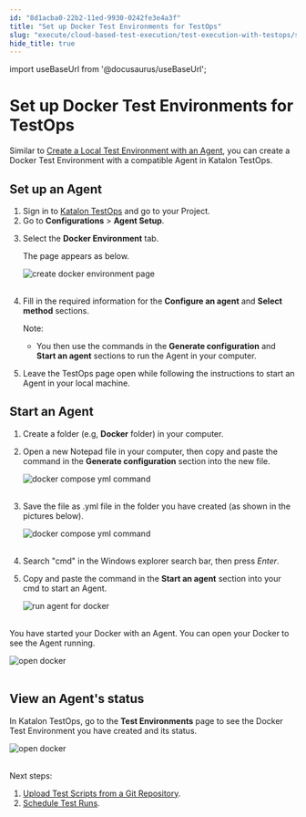 ```yaml
---
id: "8d1acba0-22b2-11ed-9930-0242fe3e4a3f"
title: "Set up Docker Test Environments for TestOps"
slug: "execute/cloud-based-test-execution/test-execution-with-testops/set-up-docker-test-environments-for-testops"
hide_title: true
---
```

import useBaseUrl from '@docusaurus/useBaseUrl';


# <a id="id" class="anchor_top_offset"/><a id="ariaid-title1" class="anchor_top_offset"/>Set up Docker Test Environments for TestOps

<p xmlns="http://www.w3.org/1999/xhtml" className="p">Similar to <a className="xref" href="/docs/execute/cloud-based-test-execution/test-execution-with-testops/local-test-environments/create-a-local-test-environment-with-an-agent">Create     a Local Test Environment with an Agent</a>, you can create a Docker   Test Environment with a compatible Agent in Katalon TestOps.</p> 

## <a id="id_1" class="anchor_top_offset"/>Set up an Agent

<ol xmlns="http://www.w3.org/1999/xhtml" className="ol"><li className="li">Sign in to <a className="xref j-external-link" href="https://testops.katalon.io/login" target="_blank">Katalon TestOps</a> and go to your Project.</li><li className="li">Go to <strong className="ph b">Configurations</strong> &gt; <strong className="ph b">Agent Setup</strong>.</li><li className="li">     <p className="p">Select the <strong className="ph b">Docker Environment</strong> tab.</p>     <p className="p">The page appears as below.</p>     <p className="p"> <img className="image" src={useBaseUrl("https://github.com/katalon-studio/docs-images/raw/master/katalon-analytics/docs/testops-revamp-aug-docker/create-agent-for-docker-environment-page-2.png")} alt="create docker environment page" /><br /><br />     </p>   </li><li className="li">     <p className="p">Fill in the required information for the <strong className="ph b">Configure an agent</strong> and <strong className="ph b">Select method</strong> sections.</p>     <div className="note note note_note"><span className="note__title">Note:</span>        <p className="p">       </p><div className="p">         <ul className="ul"><li className="li">             <p className="p">You then use the commands in the <strong className="ph b">Generate configuration</strong> and <strong className="ph b">Start an agent</strong> sections to run the Agent in your computer.</p>           </li></ul>       </div>     </div>   </li><li className="li">     <p className="p">Leave the TestOps page open while following the instructions to start an Agent in your local machine.</p>   </li></ol> 

## <a id="id_2" class="anchor_top_offset"/>Start an Agent

<ol xmlns="http://www.w3.org/1999/xhtml" className="ol"><li className="li">     <p className="p">Create a folder (e.g, <strong className="ph b">Docker</strong> folder) in your computer.</p>   </li><li className="li">     <p className="p">Open a new Notepad file in your computer, then copy and paste the command in the <strong className="ph b">Generate configuration</strong> section into the new file.</p>     <p className="p"> <img className="image" src={useBaseUrl("https://github.com/katalon-studio/docs-images/raw/master/katalon-analytics/docs/testops-revamp-aug-docker/copy-paste-notepad-docker-compose-yml-file.png")} alt="docker compose yml command" /><br /><br />     </p>   </li><li className="li">     <p className="p">Save the file as .yml file in the folder you have created (as shown in the pictures below).</p>     <p className="p"> <img className="image" src={useBaseUrl("https://github.com/katalon-studio/docs-images/raw/master/katalon-analytics/docs/testops-revamp-aug-docker/save-notepad-file-in-docker-folder.png")} alt="docker compose yml command" /><br /><br />     </p>   </li><li className="li">     <p className="p">Search "cmd" in the Windows explorer search bar, then press <em className="ph i">Enter</em>.</p>   </li><li className="li">     <p className="p">Copy and paste the command in the <strong className="ph b">Start an agent</strong> section into your cmd to start an Agent.</p>     <p className="p"> <img className="image" src={useBaseUrl("https://github.com/katalon-studio/docs-images/raw/master/katalon-analytics/docs/testops-revamp-aug-docker/run-docker-compose-in-cmd.png")} alt="run agent for docker" /><br /><br />     </p>   </li></ol> 
<p xmlns="http://www.w3.org/1999/xhtml" className="p">You have started your Docker with an Agent. You can open your Docker to see the Agent running.</p> 
<p xmlns="http://www.w3.org/1999/xhtml" className="p"> <img className="image" src={useBaseUrl("https://github.com/katalon-studio/docs-images/raw/master/katalon-analytics/docs/testops-revamp-aug-docker/agent-running-in-docker.png")} alt="open docker" /><br /><br /> </p> 

## <a id="id_3" class="anchor_top_offset"/>View an Agent's status

<p xmlns="http://www.w3.org/1999/xhtml" className="p">In Katalon TestOps, go to the <strong className="ph b">Test Environments</strong> page to see the Docker Test Environment you have created and its status.</p> 
<p xmlns="http://www.w3.org/1999/xhtml" className="p"> <img className="image" src={useBaseUrl("https://github.com/katalon-studio/docs-images/raw/master/katalon-analytics/docs/testops-revamp-aug-docker/docker-appears-in-test-environment-page-2.png")} alt="open docker" /><br /><br /> </p> 
<p xmlns="http://www.w3.org/1999/xhtml" className="p">Next steps:</p> 
<ol xmlns="http://www.w3.org/1999/xhtml" className="ol"><li className="li"> <a className="xref" href="/docs/organize/upload-test-scripts-from-a-git-repository/upload-test-scripts-from-the-git-repository-to-testops">Upload Test Scripts from a Git Repository</a>.</li><li className="li"> <a className="xref" href="/docs/execute/schedule-test-execution/schedule-test-runs-in-testops">Schedule Test Runs</a>.</li></ol> 

